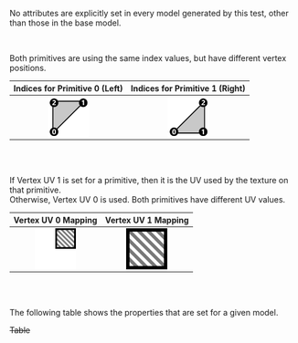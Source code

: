 No attributes are explicitly set in every model generated by this test, other than those in the base model.  

<br>

Both primitives are using the same index values, but have different vertex positions.  

Indices for Primitive 0 (Left) | Indices for Primitive 1 (Right)
:---: | :---:
<img src="./Icon_Indices_Primitive0.png" height="72" width="72" align="middle"> | <img src="./Icon_Indices_Primitive1.png" height="72" width="72" align="middle">

<br><br>

If Vertex UV 1 is set for a primitive, then it is the UV used by the texture on that primitive.  
Otherwise, Vertex UV 0 is used. Both primitives have different UV values.  

Vertex UV 0 Mapping | Vertex UV 1 Mapping
:---: | :---:
<img src="./Icon_UVSpace2.png" height="72" width="72" align="middle"> | <img src="./Icon_UVSpace3.png" height="72" width="72" align="middle">

<br><br>

The following table shows the properties that are set for a given model.  

~~Table~~ 
